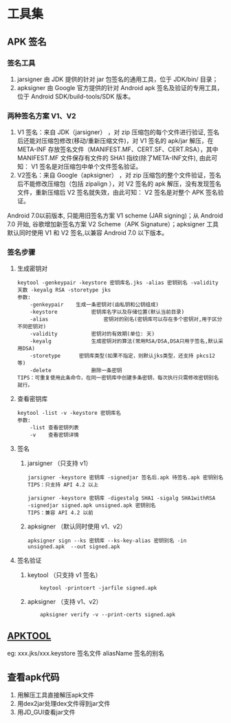 # 工具集

## APK 签名

### 签名工具

1. jarsigner 由 JDK 提供的针对 jar 包签名的通用工具，位于 JDK/bin/ 目录；
2. apksigner 由 Google 官方提供的针对 Android apk 签名及验证的专用工具，位于 Android SDK/build-tools/SDK 版本。

### 两种签名方案 V1、V2

1. V1 签名：来自 JDK（jarsigner） ，对 zip 压缩包的每个文件进行验证, 签名后还能对压缩包修改(移动/重新压缩文件)，对 V1 签名的 apk/jar 解压，在 META-INF 存放签名文件（MANIFEST.MF、CERT.SF、CERT.RSA），其中 MANIFEST.MF 文件保存有文件的 SHA1 指纹(除了META-INF文件), 由此可知： V1 签名是对压缩包中单个文件签名验证。
2. V2签名：来自 Google（apksigner） ，对 zip 压缩包的整个文件验证，签名后不能修改压缩包（包括 zipalign ），对 V2 签名的 apk 解压，没有发现签名文件，重新压缩后 V2 签名就失效，由此可知： V2 签名是对整个 APK 签名验证。

Android 7.0以前版本, 只能用旧签名方案 V1 scheme (JAR signing)；从 Android 7.0 开始, 谷歌增加新签名方案 V2 Scheme（APK Signature）；apksigner 工具默认同时使用 V1 和 V2 签名,以兼容 Android 7.0 以下版本。

### 签名步骤

1. 生成密钥对

    ``` shell
    keytool -genkeypair -keystore 密钥库名.jks -alias 密钥别名 -validity 天数 -keyalg RSA -storetype jks
    参数:
        -genkeypair    生成一条密钥对(由私钥和公钥组成)
        -keystore           密钥库名字以及存储位置(默认当前目录)
        -alias                  密钥对的别名(密钥库可以存在多个密钥对,用于区分不同密钥对)
        -validity           密钥对的有效期(单位: 天)
        -keyalg             生成密钥对的算法(常用RSA/DSA,DSA只用于签名,默认采用DSA)
        -storetype      密钥库类型(如果不指定，则默认jks类型，还支持 pkcs12 等)
        -delete             删除一条密钥
    TIPS：可重复使用此条命令，在同一密钥库中创建多条密钥，每次执行只需修改密钥别名就行。
    ```

2. 查看密钥库

    ``` shell
    keytool -list -v -keystore 密钥库名
    参数:
        -list 查看密钥列表
        -v    查看密钥详情
    ```

3. 签名
   1. jarsigner （只支持 v1）

        ```shell
        jarsigner -keystore 密钥库 -signedjar 签名后.apk 待签名.apk 密钥别名
        TIPS：只支持 API 4.2 以上
        ```

        ``` shell
        jarsigner -keystore 密钥库 -digestalg SHA1 -sigalg SHA1withRSA  -signedjar signed.apk unsigned.apk 密钥别名
        TIPS：兼容 API 4.2 以前
        ```

   1. apksigner （默认同时使用 v1、v2）

        ```shell
        apksigner sign --ks 密钥库 --ks-key-alias 密钥别名 -in unsigned.apk  --out signed.apk
        ```

4. 签名验证
   1. keytool （只支持 v1 签名）

        ```shell
            keytool -printcert -jarfile signed.apk
        ```

   2. apksigner （支持 v1、v2）

        ```shell
            apksigner verify -v --print-certs signed.apk
        ```

## [APKTOOL](https://ibotpeaches.github.io/Apktool/)

eg:
xxx.jks/xxx.keystore 签名文件
aliasName 签名的别名

## 查看apk代码

1. 用解压工具直接解压apk文件
2. 用dex2jar处理dex文件得到jar文件
3. 用JD_GUI查看jar文件
